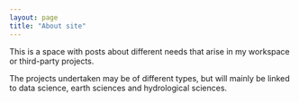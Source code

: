 ```yaml
---
layout: page
title: "About site"
---
```


This is a space with posts about different needs that arise in my workspace or third-party projects.

The projects undertaken may be of different types, but will mainly be linked to data science, earth sciences and hydrological sciences.
